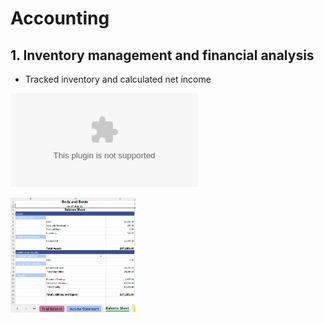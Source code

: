 # Accounting

## 1. Inventory management and financial analysis
- Tracked inventory and calculated net income

![View/download report](
https://github.com/rizsocial/Accounting/blob/main/Inventory%20management%20and%20financial%20analysis/2.%20Accounting%20project.xlsx)

<a href="https://github.com/rizsocial/Accounting/blob/main/Inventory%20management%20and%20financial%20analysis/2.%20Accounting%20project.xlsx">
    <img src="https://github.com/rizsocial/Accounting/blob/main/Inventory%20management%20and%20financial%20analysis/2.png" alt="View/download report" width="200">
</a>
